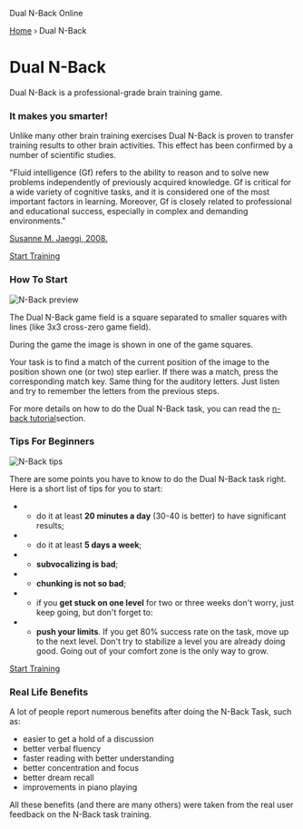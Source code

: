 Dual N-Back Online

 [Home](http://brainscale.net/)
›
Dual N-Back

# Dual N-Back

Dual N-Back is a professional-grade brain training game.

### It makes you smarter!

Unlike many other brain training exercises Dual N-Back is proven to transfer training results to other brain activities. This effect has been confirmed by a number of scientific studies.

"Fluid intelligence (Gf) refers to the ability to reason and to solve new problems independently of previously acquired knowledge. Gf is critical for a wide variety of cognitive tasks, and it is considered one of the most important factors in learning. Moreover, Gf is closely related to professional and educational success, especially in complex and demanding environments."

[Susanne M. Jaeggi, 2008.](http://www.pnas.org/content/early/2008/04/25/0801268105.abstract)

[Start Training](http://brainscale.net/dual-n-back/training)

### How To Start

![N-Back preview](../_resources/aed5ef043766303c1972744ac8a784da.gif)

The Dual N-Back game field is a square separated to smaller squares with lines (like 3x3 cross-zero game field).

During the game the image is shown in one of the game squares.

Your task is to find a match of the current position of the image to the position shown one (or two) step earlier. If there was a match, press the corresponding match key. Same thing for the auditory letters. Just listen and try to remember the letters from the previous steps.

For more details on how to do the Dual N-Back task, you can read the [n-back tutorial](http://brainscale.net/dual-n-back/tutorial)section.

### Tips For Beginners

![N-Back tips](../_resources/bec256133b720086c9adfbb9adf081f8.jpg)

There are some points you have to know to do the Dual N-Back task right. Here is a short list of tips for you to start:

- - do it at least **20 minutes a day** (30-40 is better) to have significant results;
- - do it at least **5 days a week**;
- - **subvocalizing is bad**;
- - **chunking is not so bad**;
- - if you **get stuck on one level** for two or three weeks don't worry, just keep going, but don't forget to:
- - **push your limits**. If you get 80% success rate on the task, move up to the next level. Don't try to stabilize a level you are already doing good. Going out of your comfort zone is the only way to grow.

[Start Training](http://brainscale.net/dual-n-back/training)

### Real Life Benefits

A lot of people report numerous benefits after doing the N-Back Task, such as:

- easier to get a hold of a discussion
- better verbal fluency
- faster reading with better understanding
- better concentration and focus
- better dream recall
- improvements in piano playing

All these benefits (and there are many others) were taken from the real user feedback on the N-Back task training.